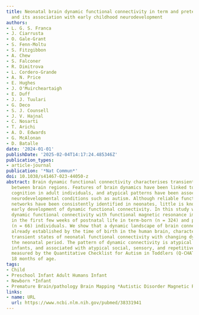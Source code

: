 ```yaml
---
title: Neonatal brain dynamic functional connectivity in term and preterm infants
  and its association with early childhood neurodevelopment
authors:
- L. G. S. Franca
- J. Ciarrusta
- O. Gale-Grant
- S. Fenn-Moltu
- S. Fitzgibbon
- A. Chew
- S. Falconer
- R. Dimitrova
- L. Cordero-Grande
- A. N. Price
- E. Hughes
- J. O'Muircheartaigh
- E. Duff
- J. J. Tuulari
- G. Deco
- S. J. Counsell
- J. V. Hajnal
- C. Nosarti
- T. Arichi
- A. D. Edwards
- G. McAlonan
- D. Batalle
date: '2024-01-01'
publishDate: '2025-02-04T14:17:24.485346Z'
publication_types:
- article-journal
publication: '*Nat Commun*'
doi: 10.1038/s41467-023-44050-z
abstract: Brain dynamic functional connectivity characterises transient connections
  between brain regions. Features of brain dynamics have been linked to emotion and
  cognition in adult individuals, and atypical patterns have been associated with
  neurodevelopmental conditions such as autism. Although reliable functional brain
  networks have been consistently identified in neonates, little is known about the
  early development of dynamic functional connectivity. In this study we characterise
  dynamic functional connectivity with functional magnetic resonance imaging (fMRI)
  in the first few weeks of postnatal life in term-born (n = 324) and preterm-born
  (n = 66) individuals. We show that a dynamic landscape of brain connectivity is
  already established by the time of birth in the human brain, characterised by six
  transient states of neonatal functional connectivity with changing dynamics through
  the neonatal period. The pattern of dynamic connectivity is atypical in preterm-born
  infants, and associated with atypical social, sensory, and repetitive behaviours
  measured by the Quantitative Checklist for Autism in Toddlers (Q-CHAT) scores at
  18 months of age.
tags:
- Child
- Preschool Infant Adult Humans Infant
- Newborn *Infant
- Premature Brain/pathology Brain Mapping *Autistic Disorder Magnetic Resonance Imaging
links:
- name: URL
  url: https://www.ncbi.nlm.nih.gov/pubmed/38331941
---
```

